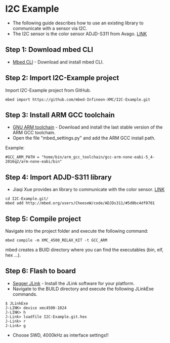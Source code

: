 # I2C Example

* The following guide describes how to use an existing library to communicate with a sensor via I2C.
* The I2C sensor is the color sensor ADJD-S311 from Avago. [LINK](https://www.sparkfun.com/products/retired/10701)

## Step 1: Download mbed CLI

* [Mbed CLI](https://docs.mbed.com/docs/mbed-os-handbook/en/latest/dev_tools/cli/#installing-mbed-cli) - Download and install mbed CLI.

## Step 2: Import I2C-Example project

Import I2C-Example project from GitHub.

```
mbed import https://github.com/mbed-Infineon-XMC/I2C-Example.git
```

## Step 3: Install ARM GCC toolchain

* [GNU ARM toolchain](https://launchpad.net/gcc-arm-embedded) - Download and install the last stable version of the ARM GCC toolchain.
* Open the file "mbed_settings.py" and add the ARM GCC install path.

Example:
```
#GCC_ARM_PATH = "home/bin/arm_gcc_toolchain/gcc-arm-none-eabi-5_4-2016q2/arm-none-eabi/bin"
```
## Step 4: Import ADJD-S311 library

* Jiaqi Xue provides an library to communicate with the color sensor. [LINK](https://os.mbed.com/users/Jiaqi/notebook/adjd-s311-i2c-color-sensor/)
```
cd I2C-Example.git/
mbed add http://mbed.org/users/CheeseW/code/ADJDs311/#5d0bc4df0701
```

## Step 5: Compile project

Navigate into the project folder and execute the following command:
```
mbed compile -m XMC_4500_RELAX_KIT -t GCC_ARM
```
mbed creates a BUID directory where you can find the executables (bin, elf, hex ...).

## Step 6: Flash to board

* [Segger JLink](https://www.segger.com/downloads/jlink) - Install the JLink software for your platform.
* Navigate to the BUILD directory and execute the following JLinkExe commands.
```
$ JLinkExe
J-LINK> device xmc4500-1024
J-LINK> h
J-Link> loadfile I2C-Example.git.hex
J-Link> r
J-Link> g
```
* Choose SWD, 4000kHz as interface settings!!
